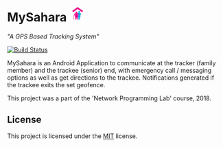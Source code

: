 # MySahara <img src="app/src/main/res/drawable/logo.png" alt="logo" width="35"/>
*"A GPS Based Tracking System"*

[![Build Status](https://travis-ci.org/gavindsouza/MySahara.svg?branch=master)](https://travis-ci.org/gavindsouza/MySahara)

MySahara is an Android Application to communicate at the tracker (family member) and the trackee (senior) end, with emergency call / messaging options as well as get directions to the trackee. Notifications generated if the trackee exits the set geofence.

This project was a part of the 'Network Programming Lab' course, 2018. 

License
-------

This project is licensed under the [MIT] license.

[MIT]: LICENSE
[logo]: /app/src/main/res/drawable/logo.png
